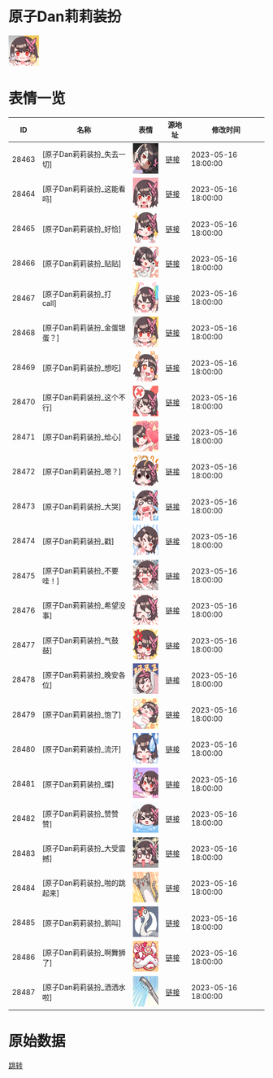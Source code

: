 # 原子Dan莉莉装扮

<img src="./cover.png" height="60" alt="cover" />

# 表情一览

|ID|名称|表情|源地址|修改时间|
|----|----|----|----|----|
|28463|[原子Dan莉莉装扮_失去一切]|<img src="./pic/028463_%5B原子Dan莉莉装扮_失去一切%5D.png" height="60" alt="失去一切"/>|[链接](https://i0.hdslb.com/bfs/garb/3294954a11783bc32963751b2d67dd41e79e0947.png)|2023-05-16 18:00:00|
|28464|[原子Dan莉莉装扮_这能看吗]|<img src="./pic/028464_%5B原子Dan莉莉装扮_这能看吗%5D.png" height="60" alt="这能看吗"/>|[链接](https://i0.hdslb.com/bfs/garb/44ff4cceeba4045dac9115ef38eae4002a13a546.png)|2023-05-16 18:00:00|
|28465|[原子Dan莉莉装扮_好恰]|<img src="./pic/028465_%5B原子Dan莉莉装扮_好恰%5D.png" height="60" alt="好恰"/>|[链接](https://i0.hdslb.com/bfs/garb/4f82534490785962dede7b9045ba90dad32acda3.png)|2023-05-16 18:00:00|
|28466|[原子Dan莉莉装扮_贴贴]|<img src="./pic/028466_%5B原子Dan莉莉装扮_贴贴%5D.png" height="60" alt="贴贴"/>|[链接](https://i0.hdslb.com/bfs/garb/7d3aec1521530e24b6c0078d728465e58fdae049.png)|2023-05-16 18:00:00|
|28467|[原子Dan莉莉装扮_打call]|<img src="./pic/028467_%5B原子Dan莉莉装扮_打call%5D.png" height="60" alt="打call"/>|[链接](https://i0.hdslb.com/bfs/garb/be350330a11026b5299ebaf0c0ace20268ab0b0f.png)|2023-05-16 18:00:00|
|28468|[原子Dan莉莉装扮_金蛋银蛋？]|<img src="./pic/028468_%5B原子Dan莉莉装扮_金蛋银蛋？%5D.png" height="60" alt="金蛋银蛋？"/>|[链接](https://i0.hdslb.com/bfs/garb/a703c4248dafdd6ffd49fd5946a2fce69747a4ea.png)|2023-05-16 18:00:00|
|28469|[原子Dan莉莉装扮_想吃]|<img src="./pic/028469_%5B原子Dan莉莉装扮_想吃%5D.png" height="60" alt="想吃"/>|[链接](https://i0.hdslb.com/bfs/garb/0a231871171d5d64da8196dae1128eb26bc3ea90.png)|2023-05-16 18:00:00|
|28470|[原子Dan莉莉装扮_这个不行]|<img src="./pic/028470_%5B原子Dan莉莉装扮_这个不行%5D.png" height="60" alt="这个不行"/>|[链接](https://i0.hdslb.com/bfs/garb/13fbfd567ec73a2c17b720e137bd3b74a5ecd071.png)|2023-05-16 18:00:00|
|28471|[原子Dan莉莉装扮_给心]|<img src="./pic/028471_%5B原子Dan莉莉装扮_给心%5D.png" height="60" alt="给心"/>|[链接](https://i0.hdslb.com/bfs/garb/cbf87189b13a087b3a4ca9aec9ca660ef9c39dd2.png)|2023-05-16 18:00:00|
|28472|[原子Dan莉莉装扮_嗯？]|<img src="./pic/028472_%5B原子Dan莉莉装扮_嗯？%5D.png" height="60" alt="嗯？"/>|[链接](https://i0.hdslb.com/bfs/garb/df9326c3f95bbf7028a276bd00790ce23517bb28.png)|2023-05-16 18:00:00|
|28473|[原子Dan莉莉装扮_大哭]|<img src="./pic/028473_%5B原子Dan莉莉装扮_大哭%5D.png" height="60" alt="大哭"/>|[链接](https://i0.hdslb.com/bfs/garb/d0e83d8cfe7bd508f453cef7c55dc25b02564343.png)|2023-05-16 18:00:00|
|28474|[原子Dan莉莉装扮_戳]|<img src="./pic/028474_%5B原子Dan莉莉装扮_戳%5D.png" height="60" alt="戳"/>|[链接](https://i0.hdslb.com/bfs/garb/abb043136e3a3a03c8d059a676fa3badcef6f9df.png)|2023-05-16 18:00:00|
|28475|[原子Dan莉莉装扮_不要哇！]|<img src="./pic/028475_%5B原子Dan莉莉装扮_不要哇！%5D.png" height="60" alt="不要哇！"/>|[链接](https://i0.hdslb.com/bfs/garb/ada4d451d05c8d2711e8355358b1a9122d5c6f64.png)|2023-05-16 18:00:00|
|28476|[原子Dan莉莉装扮_希望没事]|<img src="./pic/028476_%5B原子Dan莉莉装扮_希望没事%5D.png" height="60" alt="希望没事"/>|[链接](https://i0.hdslb.com/bfs/garb/babfc8246ee6cc28732e464698484d5a534ff3e5.png)|2023-05-16 18:00:00|
|28477|[原子Dan莉莉装扮_气鼓鼓]|<img src="./pic/028477_%5B原子Dan莉莉装扮_气鼓鼓%5D.png" height="60" alt="气鼓鼓"/>|[链接](https://i0.hdslb.com/bfs/garb/e2560da013e3586ac05f9f254c0ce4509ca2ec72.png)|2023-05-16 18:00:00|
|28478|[原子Dan莉莉装扮_晚安各位]|<img src="./pic/028478_%5B原子Dan莉莉装扮_晚安各位%5D.png" height="60" alt="晚安各位"/>|[链接](https://i0.hdslb.com/bfs/garb/e6399a3a062a0af79a95cb195aef94e7895c7038.png)|2023-05-16 18:00:00|
|28479|[原子Dan莉莉装扮_饱了]|<img src="./pic/028479_%5B原子Dan莉莉装扮_饱了%5D.png" height="60" alt="饱了"/>|[链接](https://i0.hdslb.com/bfs/garb/e85843c88b6a63265cc71050160546bd60849847.png)|2023-05-16 18:00:00|
|28480|[原子Dan莉莉装扮_流汗]|<img src="./pic/028480_%5B原子Dan莉莉装扮_流汗%5D.png" height="60" alt="流汗"/>|[链接](https://i0.hdslb.com/bfs/garb/be86458607389ceb67c302bfc5e78796f68f8ad3.png)|2023-05-16 18:00:00|
|28481|[原子Dan莉莉装扮_蝶]|<img src="./pic/028481_%5B原子Dan莉莉装扮_蝶%5D.png" height="60" alt="蝶"/>|[链接](https://i0.hdslb.com/bfs/garb/791ebf1368c077e0b6ea6d682d41e70cbb653525.png)|2023-05-16 18:00:00|
|28482|[原子Dan莉莉装扮_赞赞赞]|<img src="./pic/028482_%5B原子Dan莉莉装扮_赞赞赞%5D.png" height="60" alt="赞赞赞"/>|[链接](https://i0.hdslb.com/bfs/garb/bb4023dacf7d5c055cff5b6f17a08351da10b97b.png)|2023-05-16 18:00:00|
|28483|[原子Dan莉莉装扮_大受震撼]|<img src="./pic/028483_%5B原子Dan莉莉装扮_大受震撼%5D.png" height="60" alt="大受震撼"/>|[链接](https://i0.hdslb.com/bfs/garb/da03966a55b918c786c5650891cde8ec92bc56ec.png)|2023-05-16 18:00:00|
|28484|[原子Dan莉莉装扮_啪的跳起来]|<img src="./pic/028484_%5B原子Dan莉莉装扮_啪的跳起来%5D.png" height="60" alt="啪的跳起来"/>|[链接](https://i0.hdslb.com/bfs/garb/79d6367d3de02b46b85bc295fab987143ad0de4e.png)|2023-05-16 18:00:00|
|28485|[原子Dan莉莉装扮_鹅叫]|<img src="./pic/028485_%5B原子Dan莉莉装扮_鹅叫%5D.png" height="60" alt="鹅叫"/>|[链接](https://i0.hdslb.com/bfs/garb/299558ed154e8437fd7f7bcff68791c8a26f1dab.png)|2023-05-16 18:00:00|
|28486|[原子Dan莉莉装扮_啊舞狮了]|<img src="./pic/028486_%5B原子Dan莉莉装扮_啊舞狮了%5D.png" height="60" alt="啊舞狮了"/>|[链接](https://i0.hdslb.com/bfs/garb/9a29fa71bde232559ff539ebbc12529de2d455ac.png)|2023-05-16 18:00:00|
|28487|[原子Dan莉莉装扮_洒洒水啦]|<img src="./pic/028487_%5B原子Dan莉莉装扮_洒洒水啦%5D.png" height="60" alt="洒洒水啦"/>|[链接](https://i0.hdslb.com/bfs/garb/df896d3a303530512300fcd6171743598a3827e5.png)|2023-05-16 18:00:00|

# 原始数据

[跳转](./raw.json)

